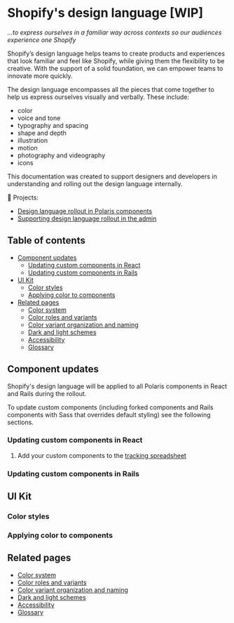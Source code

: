 # Shopify's design language [WIP]

_...to express ourselves in a familiar way across contexts so our audiences experience one Shopify_

Shopify’s design language helps teams to create products and experiences that look familiar and feel like Shopify, while giving them the flexibility to be creative. With the support of a solid foundation, we can empower teams to innovate more quickly.

The design language encompasses all the pieces that come together to help us express ourselves visually and verbally. These include:

- color
- voice and tone
- typography and spacing
- shape and depth
- illustration
- motion
- photography and videography
- icons

This documentation was created to support designers and developers in understanding and rolling out the design language internally.

🦄 Projects:

- [Design language rollout in Polaris components](https://vault.shopify.io/projects/7859)
- [Supporting design language rollout in the admin](https://vault.shopify.io/projects/11452)

## Table of contents

- [Component updates](#component-updates)
  - [Updating custom components in React](#updating-custom-components-in-react)
  - [Updating custom components in Rails](#updating-custom-components-in-rails)
- [UI Kit](#ui-kit)
  - [Color styles](#color-styles)
  - [Applying color to components](#applying-color-to-components)
- [Related pages](#related-pages)
  - [Color system](/design-language-documentation/color-system/index.md)
  - [Color roles and variants](/design-language-documentation/color-system/color-roles-and-variants.md)
  - [Color variant organization and naming](/design-language-documentation/color-system/organization-and-naming.md)
  - [Dark and light schemes](/design-language-documentation/color-system/schemes.md)
  - [Accessibility](/design-language-documentation/color-system/accessibility.md)
  - [Glossary](/design-language-documentation/color-system/glossary.md)

## Component updates

Shopify's design language will be applied to all Polaris components in React and Rails during the rollout.

To update custom components (including forked components and Rails components with Sass that overrides default styling) see the following sections.

### Updating custom components in React

1. Add your custom components to the [tracking spreadsheet](https://docs.google.com/spreadsheets/d/1hUXmywBByL1124Nsn6OrORfgI1H2R7FX5DWliYQZW_I/edit?usp=sharing)

### Updating custom components in Rails

## UI Kit

### Color styles

### Applying color to components

## Related pages

- [Color system](/design-language-documentation/color-system/index.md)
- [Color roles and variants](/design-language-documentation/color-system/color-roles-and-variants.md)
- [Color variant organization and naming](/design-language-documentation/color-system/organization-and-naming.md)
- [Dark and light schemes](/design-language-documentation/color-system/schemes.md)
- [Accessibility](/design-language-documentation/color-system/accessibility.md)
- [Glossary](/design-language-documentation/color-system/glossary.md)
